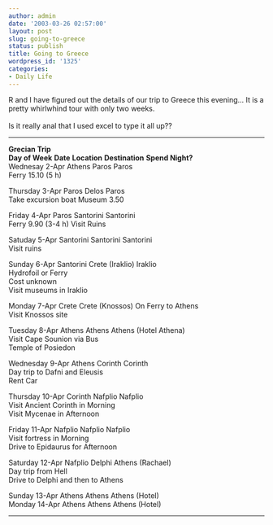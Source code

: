 ```yaml
---
author: admin
date: '2003-03-26 02:57:00'
layout: post
slug: going-to-greece
status: publish
title: Going to Greece
wordpress_id: '1325'
categories:
- Daily Life
---
```


R and I have figured out the details of our trip to Greece this
evening... It is a pretty whirlwhind tour with only two weeks. \
\
 Is it really anal that I used excel to type it all up??

  ------------------ ---------- --------------------- ------------------------------------ -------------------- ----------------------- -- --
  **Grecian Trip**                                                                                                                         
  **Day of Week**    **Date**   **Location**          **Destination**                                           **Spend Night?**        
  Wednesay           2-Apr      Athens                Paros                                                     Paros                   
                                Ferry 15.10 (5 h)                                                                                       
                                                                                                                                        
  Thursday           3-Apr      Paros                 Delos                                                     Paros                   
                                Take excursion boat   Museum 3.50                                                                       
                                                                                                                                        
  Friday             4-Apr      Paros                 Santorini                                                 Santorini               
                                Ferry 9.90 (3-4 h)    Visit Ruins                                                                       
                                                                                                                                        
  Satuday            5-Apr      Santorini             Santorini                                                 Santorini               
                                                      Visit ruins                                                                       
                                                                                                                                        
  Sunday             6-Apr      Santorini             Crete (Iraklio)                                           Iraklio                 
                                Hydrofoil or Ferry                                                                                      
                                Cost unknown                                                                                            
                                                      Visit museums in Iraklio                                  
                                                                                                                                        
  Monday             7-Apr      Crete                 Crete (Knossos)                      On Ferry to Athens   
                                                      Visit Knossos site                                        
                                                                                                                                        
  Tuesday            8-Apr      Athens                Athens                                                    Athens (Hotel Athena)   
                                                      Visit Cape Sounion via Bus                                
                                                      Temple of Posiedon                                        
                                                                                                                                        
  Wednesday          9-Apr      Athens                Corinth                                                   Corinth                 
                                                      Day trip to Dafni and Eleusis                             
                                                      Rent Car                                                                          
                                                                                                                                        
  Thursday           10-Apr     Corinth               Nafplio                                                   Nafplio                 
                                                      Visit Ancient Corinth in Morning                          
                                                      Visit Mycenae in Afternoon                                
                                                                                                                                        
  Friday             11-Apr     Nafplio               Nafplio                                                   Nafplio                 
                                                      Visit fortress in Morning                                 
                                                      Drive to Epidaurus for Afternoon                          
                                                                                                                                        
  Saturday           12-Apr     Nafplio               Delphi                                                    Athens (Rachael)        
                                                      Day trip from Hell                                        
                                                      Drive to Delphi and then to Athens                        
                                                                                                                                        
  Sunday             13-Apr     Athens                Athens                                                    Athens (Hotel)          
  Monday             14-Apr     Athens                Athens                                                    Athens (Hotel)          
  ------------------ ---------- --------------------- ------------------------------------ -------------------- ----------------------- -- --


